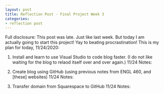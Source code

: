 ```yaml
---
layout: post
title: Reflection Post - Final Project Week 3
categories:
- reflection post
---
```


Full disclosure: This post was late. Just like last week. But today I am actually going to start this project! Yay to beating procrastination! This is my plan for today, 11/24/2020:

1. Install and learn to use Visual Studio to code blog faster. (I do not like waiting for the blog to relaod itself over and over again.)
  11/24 Notes:

2. Create blog using GitHub (using previous notes from ENGL 460, and [these] websites)
  11/24 Notes:
  
3. Transfer domain from Squarespace to GitHub
  11/24 Notes: 
